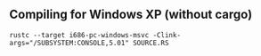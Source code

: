 ## Compiling for Windows XP (without cargo)
```
rustc --target i686-pc-windows-msvc -Clink-args="/SUBSYSTEM:CONSOLE,5.01" SOURCE.RS
```
